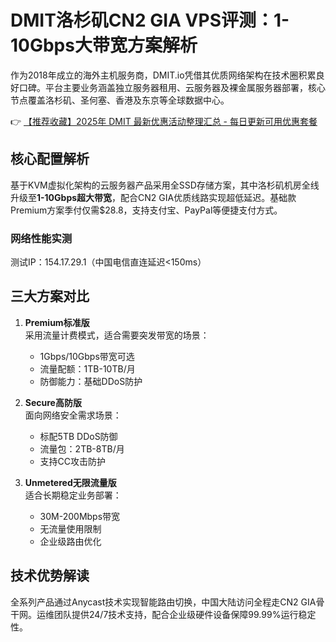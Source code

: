 # DMIT洛杉矶CN2 GIA VPS评测：1-10Gbps大带宽方案解析

作为2018年成立的海外主机服务商，DMIT.io凭借其优质网络架构在技术圈积累良好口碑。平台主要业务涵盖独立服务器租用、云服务器及裸金属服务器部署，核心节点覆盖洛杉矶、圣何塞、香港及东京等全球数据中心。

👉 [【推荐收藏】2025年 DMIT 最新优惠活动整理汇总 - 每日更新可用优惠套餐](https://bit.ly/dmit_coupon)

## 核心配置解析
基于KVM虚拟化架构的云服务器产品采用全SSD存储方案，其中洛杉矶机房全线升级至**1-10Gbps超大带宽**，配合CN2 GIA优质线路实现超低延迟。基础款Premium方案季付仅需$28.8，支持支付宝、PayPal等便捷支付方式。

### 网络性能实测
测试IP：154.17.29.1（中国电信直连延迟<150ms）

## 三大方案对比
1. **Premium标准版**  
   采用流量计费模式，适合需要突发带宽的场景：
   - 1Gbps/10Gbps带宽可选
   - 流量配额：1TB-10TB/月
   - 防御能力：基础DDoS防护

2. **Secure高防版**  
   面向网络安全需求场景：
   - 标配5TB DDoS防御
   - 流量包：2TB-8TB/月
   - 支持CC攻击防护

3. **Unmetered无限流量版**  
   适合长期稳定业务部署：
   - 30M-200Mbps带宽
   - 无流量使用限制
   - 企业级路由优化

## 技术优势解读
全系列产品通过Anycast技术实现智能路由切换，中国大陆访问全程走CN2 GIA骨干网。运维团队提供24/7技术支持，配合企业级硬件设备保障99.99%运行稳定性。